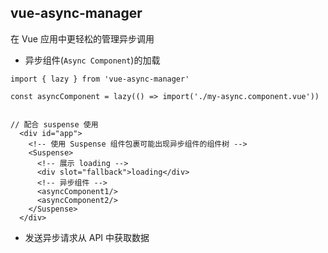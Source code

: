 ## vue-async-manager

在 Vue 应用中更轻松的管理异步调用

- 异步组件(`Async Component`)的加载

```
import { lazy } from 'vue-async-manager'
 
const asyncComponent = lazy(() => import('./my-async.component.vue'))


// 配合 suspense 使用
  <div id="app">
    <!-- 使用 Suspense 组件包裹可能出现异步组件的组件树 -->
    <Suspense>
      <!-- 展示 loading -->
      <div slot="fallback">loading</div>
      <!-- 异步组件 -->
      <asyncComponent1/>
      <asyncComponent2/>
    </Suspense>
  </div>
```

- 发送异步请求从 API 中获取数据


